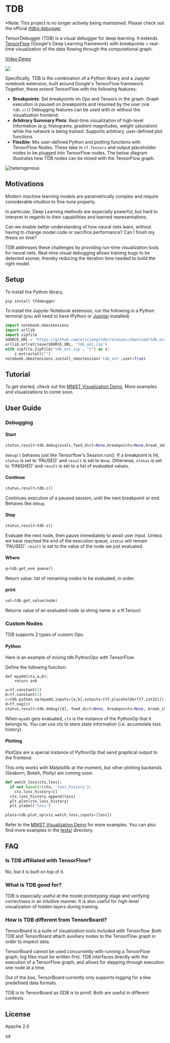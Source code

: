 # TDB

*Note: This project is no longer actively being maintained. Please check out the official [tfdbg debugger](https://www.tensorflow.org/versions/master/how_tos/debugger/)

TensorDebugger (TDB) is a visual debugger for deep learning. It extends [TensorFlow](https://www.tensorflow.org/) (Google's Deep Learning framework) with breakpoints + real-time visualization of the data flowing through the computational graph.

[Video Demo](https://www.youtube.com/watch?v=VcoVEvGEmFM)

<img src="http://i.imgur.com/n0PmXQn.gif"/>

Specifically, TDB is the combination of a Python library and a Jupyter notebook extension, built around Google's TensorFlow framework. Together, these extend TensorFlow with the following features:

- **Breakpoints**: Set breakpoints on Ops and Tensors in the graph. Graph execution is paused on breakpoints and resumed by the user (via `tdb.c()`) Debugging features can be used with or without the visualization frontend.
- **Arbitrary Summary Plots**: Real-time visualization of high-level information (e.g. histograms, gradient magnitudes, weight saturation) while the network is being trained. Supports arbitrary, user-defined plot functions.
- **Flexible**: Mix user-defined Python and plotting functions with TensorFlow Nodes. These take in `tf.Tensors` and output placeholder nodes to be plugged into TensorFlow nodes. The below diagram illustrates how TDB nodes can be mixed with the TensorFlow graph.

![heterogenous](http://i.imgur.com/7xfA6Pg.png?1)


## Motivations

Modern machine learning models are parametrically complex and require considerable intuition to fine-tune properly.

In particular, Deep Learning methods are especially powerful, but hard to interpret in regards to their capabilities and learned representations.

Can we enable better understanding of how neural nets learn, without having to change model code or sacrifice performance? Can I finish my thesis on time?

TDB addresses these challenges by providing run-time visualization tools for neural nets. Real-time visual debugging allows training bugs to be detected sooner, thereby reducing the iteration time needed to build the right model.

## Setup

To install the Python library,

```bash
pip install tfdebugger
```

To install the Jupyter Notebook extension, run the following in a Python terminal (you will need to have IPython or [Jupyter](https://jupyter.readthedocs.org/en/latest/install.html) installed)

```python
import notebook.nbextensions
import urllib
import zipfile
SOURCE_URL = 'https://github.com/ericjang/tdb/releases/download/tdb_ext_v0.1/tdb_ext.zip'
urllib.urlretrieve(SOURCE_URL, 'tdb_ext.zip')
with zipfile.ZipFile('tdb_ext.zip', "r") as z:
    z.extractall("")
notebook.nbextensions.install_nbextension('tdb_ext',user=True)
```

## Tutorial

To get started, check out the [MNIST Visualization Demo](notebooks/mnist_demo.ipynb). More examples and visualizations to come soon.

## User Guide

### Debugging

#### Start 
```python
status,result=tdb.debug(evals,feed_dict=None,breakpoints=None,break_immediately=False,session=None)
```

`debug()` behaves just like Tensorflow's Session.run(). If a breakpoint is hit, `status` is set to 'PAUSED' and `result` is set to `None`. Otherwise, `status` is set to 'FINISHED' and `result` is set to a list of evaluated values.

#### Continue
```python
status,result=tdb.c()
```

Continues execution of a paused session, until the next breakpoint or end. Behaves like `debug`.


#### Step
```python
status,result=tdb.s()
```

Evaluate the next node, then pause immediately to await user input. Unless we have reached the end of the execution queue, `status` will remain 'PAUSED'. `result` is set to the value of the node we just evaluated.

#### Where

```python
q=tdb.get_exe_queue()
```

Return value: list of remaining nodes to be evaluated, in order.

#### print

```python
val=tdb.get_value(node)
```

Returns value of an evaluated node (a string name or a tf.Tensor)

### Custom Nodes

TDB supports 2 types of custom Ops:

#### Python

Here is an example of mixing tdb.PythonOps with TensorFlow.

Define the following function:
```
def myadd(ctx,a,b):
	return a+b
```

```python
a=tf.constant(2)
b=tf.constant(3)
c=tdb.python_op(myadd,inputs=[a,b],outputs=[tf.placeholder(tf.int32)]) # a+b
d=tf.neg(c)
status,result=tdb.debug([d], feed_dict=None, breakpoints=None, break_immediately=False)	
```

When `myadd` gets evaluated, `ctx` is the instance of the PythonOp that it belongs to. You can use ctx to store state information (i.e. accumulate loss history).

#### Plotting

PlotOps are a special instance of PythonOp that send graphical output to the frontend.

This only works with Matplotlib at the moment, but other plotting backends (Seaborn, Bokeh, Plotly) are coming soon.

```python
def watch_loss(ctx,loss):
  if not hasattr(ctx, 'loss_history'):
    ctx.loss_history=[]
  ctx.loss_history.append(loss)
  plt.plot(ctx.loss_history)
  plt.ylabel('loss')
```

```python
ploss=tdb.plot_op(viz.watch_loss,inputs=[loss])
```

Refer to the [MNIST Visualization Demo](notebooks/mnist_demo.ipynb) for more examples. You can also find more examples in the [tests/](tdb/tests) directory.

## FAQ

### Is TDB affiliated with TensorFlow?

No, but it is built on top of it.

### What is TDB good for?

TDB is especially useful at the model prototyping stage and verifying correctness in an intuitive manner. It is also useful for high-level visualization of hidden layers during training.

### How is TDB different from TensorBoard?

TensorBoard is a suite of visualization tools included with Tensorflow. Both TDB and TensorBoard attach auxiliary nodes to the TensorFlow graph in order to inspect data.

TensorBoard cannot be used concurrently with running a TensorFlow graph; log files must be written first. TDB interfaces directly with the execution of a TensorFlow graph, and allows for stepping through execution one node at a time.

Out of the box, TensorBoard currently only supports logging for a few predefined data formats. 

TDB is to TensorBoard as GDB is to printf. Both are useful in different contexts.



## License

Apache 2.0


zd
